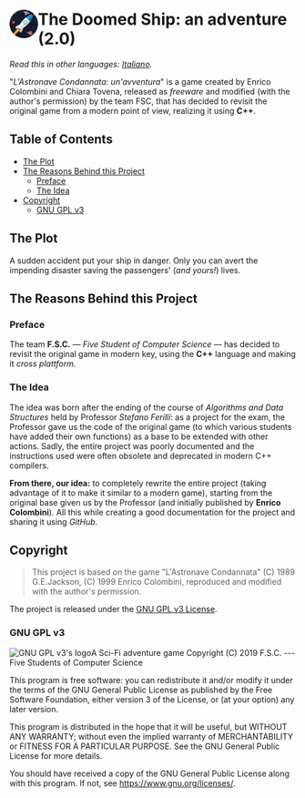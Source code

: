 <h1><img src="docs/assets/images/Logo/Logo.png" alt="App logo" align="left" width="50px" /> The Doomed Ship: an adventure (2.0)</h1>

*Read this in other languages: [Italiano](/README.it.md).*

"_L'Astronave Condannata: un'avventura_" is a game created by Enrico Colombini and Chiara Tovena, released as _freeware_ and modified (with the author's permission) by the team FSC, that has decided to revisit the original game from a modern point of view, realizing it using **C++**.

<h2>Table of Contents</h2>

- [The Plot](#the-plot)
- [The Reasons Behind this Project](#the-reasons-behind-this-project)
	- [Preface](#preface)
	- [The Idea](#the-idea)
- [Copyright](#copyright)
	- [GNU GPL v3](#gnu-gpl-v3)

## The Plot

A sudden accident put your ship in danger. Only you can avert the impending disaster saving the passengers' (_and yours!_) lives.

## The Reasons Behind this Project

### Preface

The team **F.S.C.** &mdash; _Five Student of Computer Science_ &mdash; has decided to revisit the original game in modern key, using the **C++** language and making it _cross plattform_.

### The Idea

The idea was born after the ending of the course of _Algorithms and Data Structures_ held by Professor _Stefano Ferilli_: as a project for the exam, the Professor gave us the code of the original game (to which various students have added their own functions) as a base to be extended with other actions. Sadly, the entire project was poorly documented and the instructions used were often obsolete and deprecated in modern C++ compilers.

**From there, our idea:** to completely rewrite the entire project (taking advantage of it to make it similar to a modern game), starting from the original base given us by the Professor (and initially published by **Enrico Colombini**). All this while creating a good documentation for the project and sharing it using _GitHub_.

## Copyright

> This project is based on the game "L'Astronave Condannata" (C) 1989 G.E.Jackson, (C) 1999 Enrico Colombini, reproduced and modified with the author's permission.

The project is released under the [GNU GPL v3 License](/LICENSE).

### GNU GPL v3

<img src="https://www.gnu.org/graphics/gplv3-127x51.png" alt="GNU GPL v3's logo" align="left"> A Sci-Fi adventure game
Copyright (C) 2019  F.S.C. --- Five Students of Computer Science

This program is free software: you can redistribute it and/or modify
it under the terms of the GNU General Public License as published by
the Free Software Foundation, either version 3 of the License, or
(at your option) any later version.

This program is distributed in the hope that it will be useful,
but WITHOUT ANY WARRANTY; without even the implied warranty of
MERCHANTABILITY or FITNESS FOR A PARTICULAR PURPOSE.  See the
GNU General Public License for more details.

You should have received a copy of the GNU General Public License
along with this program.  If not, see <https://www.gnu.org/licenses/>.
